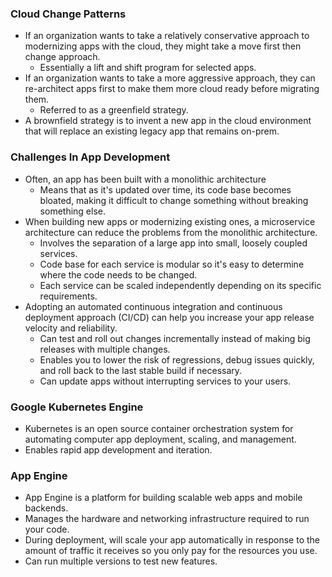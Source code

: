 ### Cloud Change Patterns
* If an organization wants to take a relatively conservative approach to modernizing apps with the cloud, they might take a move first then change approach.
    * Essentially a lift and shift program for selected apps.
* If an organization wants to take a more aggressive approach, they can re-architect apps first to make them more cloud ready before migrating them.
    * Referred to as a greenfield strategy.
* A brownfield strategy is to invent a new app in the cloud environment that will replace an existing legacy app that remains on-prem.

### Challenges In App Development
* Often, an app has been built with a monolithic architecture
    * Means that as it's updated over time, its code base becomes bloated, making it difficult to change something without breaking something else.
* When building new apps or modernizing existing ones, a microservice architecture can reduce the problems from the monolithic architecture.
    * Involves the separation of a large app into small, loosely coupled services.
    * Code base for each service is modular so it's easy to determine where the code needs to be changed.
    * Each service can be scaled independently depending on its specific requirements.
* Adopting an automated continuous integration and continuous deployment approach (CI/CD) can help you increase your app release velocity and reliability.
    * Can test and roll out changes incrementally instead of making big releases with multiple changes.
    * Enables you to lower the risk of regressions, debug issues quickly, and roll back to the last stable build if necessary.
    * Can update apps without interrupting services to your users.

### Google Kubernetes Engine
* Kubernetes is an open source container orchestration system for automating computer app deployment, scaling, and management.
* Enables rapid app development and iteration.

### App Engine
* App Engine is a platform for building scalable web apps and mobile backends. 
* Manages the hardware and networking infrastructure required to run your code.
* During deployment, will scale your app automatically in response to the amount of traffic it receives so you only pay for the resources you use.
* Can run multiple versions to test new features.
  
